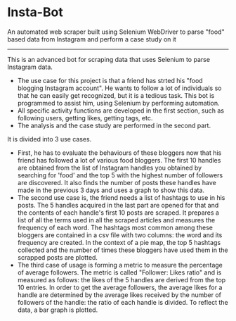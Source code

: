 # Insta-Bot
An automated web scraper built using Selenium WebDriver to parse "food" based data from Instagram and perform a case study on it

----

This is an advanced bot for scraping data that uses Selenium to parse Instagram data. 
- The use case for this project is that a friend has strted his "food blogging Instagram account". He wants to follow a lot of individuals so that he can easily get recognized, but it is a tedious task. This bot is programmed to assist him, using Selenium by performing automation.
- All specific activity functions are developed in the first section, such as following users, getting likes, getting tags, etc.
- The analysis and the case study are performed in the second part. 

It is divided into 3 use cases.
- First, he has to evaluate the behaviours of these bloggers now that his friend has followed a lot of various food bloggers. The first 10 handles are obtained from the list of Instagram handles you obtained by searching for 'food' and the top 5 with the highest number of followers are discovered. It also finds the number of posts these handles have made in the previous 3 days and uses a graph to show this data. 
- The second use case is, the friend needs a list of hashtags to use in his posts. The 5 handles acquired in the last part are opened for that and the contents of each handle's first 10 posts are scraped. It prepares a list of all the terms used in all the scraped articles and measures the frequency of each word. The hashtags most common among these bloggers are contained in a csv file with two columns: the word and its frequency are created. In the context of a pie map, the top 5 hashtags collected and the number of times these bloggers have used them in the scrapped posts are plotted. 
- The third case of usage is forming a metric to measure the percentage of average followers. The metric is called "Follower: Likes ratio" and is measured as follows: the likes of the 5 handles are derived from the top 10 entries. In order to get the average followers, the average likes for a handle are determined by the average likes received by the number of followers of the handle: the ratio of each handle is divided. To reflect the data, a bar graph is plotted.


